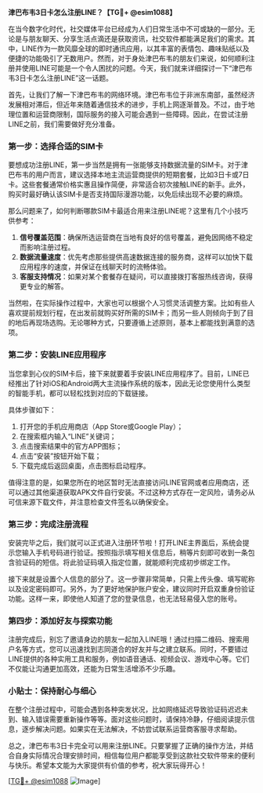 **津巴布韦3日卡怎么注册LINE？【TG💪+ @esim1088】**

在当今数字化时代，社交媒体平台已经成为人们日常生活中不可或缺的一部分。无论是与朋友聊天、分享生活点滴还是获取资讯，社交软件都能满足我们的需求。其中，LINE作为一款风靡全球的即时通讯应用，以其丰富的表情包、趣味贴纸以及便捷的功能吸引了无数用户。然而，对于身处津巴布韦的朋友们来说，如何顺利注册并使用LINE可能是一个令人困扰的问题。今天，我们就来详细探讨一下“津巴布韦3日卡怎么注册LINE”这一话题。

首先，让我们了解一下津巴布韦的网络环境。津巴布韦位于非洲东南部，虽然经济发展相对滞后，但近年来随着通信技术的进步，手机上网逐渐普及。不过，由于地理位置和运营商限制，国际服务的接入可能会遇到一些障碍。因此，在尝试注册LINE之前，我们需要做好充分准备。

### 第一步：选择合适的SIM卡

要想成功注册LINE，第一步当然是拥有一张能够支持数据流量的SIM卡。对于津巴布韦的用户而言，建议选择本地主流运营商提供的短期套餐，比如3日卡或7日卡。这些套餐通常价格实惠且操作简便，非常适合初次接触LINE的新手。此外，购买时最好确认该SIM卡是否支持国际漫游功能，以免后续出现不必要的麻烦。

那么问题来了，如何判断哪款SIM卡最适合用来注册LINE呢？这里有几个小技巧供参考：

1. **信号覆盖范围**：确保所选运营商在当地有良好的信号覆盖，避免因网络不稳定而影响注册过程。
2. **数据流量速度**：优先考虑那些提供高速数据连接的服务商，这样可以加快下载应用程序的速度，并保证在线聊天时的流畅体验。
3. **客服支持情况**：如果对某个套餐存在疑问，可以直接拨打客服热线咨询，获得更专业的解答。

当然啦，在实际操作过程中，大家也可以根据个人习惯灵活调整方案。比如有些人喜欢提前规划行程，在出发前就购买好所需的SIM卡；而另一些人则倾向于到了目的地后再现场选购。无论哪种方式，只要遵循上述原则，基本上都能找到满意的选项。

### 第二步：安装LINE应用程序

当您拿到心仪的SIM卡后，接下来就要着手安装LINE应用程序了。目前，LINE已经推出了针对iOS和Android两大主流操作系统的版本，因此无论您使用什么类型的智能手机，都可以轻松找到对应的下载链接。

具体步骤如下：
1. 打开您的手机应用商店（App Store或Google Play）；
2. 在搜索框内输入“LINE”关键词；
3. 点击搜索结果中的官方APP图标；
4. 点击“安装”按钮开始下载；
5. 下载完成后返回桌面，点击图标启动程序。

值得注意的是，如果您所在的地区暂时无法直接访问LINE官网或者应用商店，还可以通过其他渠道获取APK文件自行安装。不过这种方式存在一定风险，请务必从可信来源下载文件，并注意检查文件签名以确保安全。

### 第三步：完成注册流程

安装完毕之后，我们就可以正式进入注册环节啦！打开LINE主界面后，系统会提示您输入手机号码进行验证。按照指示填写相关信息后，稍等片刻即可收到一条包含验证码的短信。将此验证码填入指定位置，就能顺利完成初步绑定工作。

接下来就是设置个人信息的部分了。这一步骤非常简单，只需上传头像、填写昵称以及设定密码即可。另外，为了更好地保护账户安全，建议同时开启双重身份验证功能。这样一来，即使他人知道了您的登录信息，也无法轻易侵入您的账号。

### 第四步：添加好友与探索功能

注册完成后，别忘了邀请身边的朋友一起加入LINE哦！通过扫描二维码、搜索用户名等方式，您可以迅速找到志同道合的好友并与之建立联系。同时，不要错过LINE提供的各种实用工具和服务，例如语音通话、视频会议、游戏中心等。它们不仅能让沟通更加高效，还能为日常生活增添不少乐趣。

### 小贴士：保持耐心与细心

在整个注册过程中，可能会遇到各种突发状况，比如网络延迟导致验证码迟迟未到、输入错误需要重新操作等等。面对这些问题时，请保持冷静，仔细阅读提示信息，逐步解决问题。如果实在无法解决，不妨尝试联系运营商客服寻求帮助。

总之，津巴布韦3日卡完全可以用来注册LINE。只要掌握了正确的操作方法，并结合自身实际情况合理安排时间，相信每位用户都能享受到这款社交软件带来的便利与快乐。希望本文能为大家提供有价值的参考，祝大家玩得开心！

[[TG💪+ @esim1088](https://t.me/s/esim1088) ![Image](https://i.postimg.cc/4NQfJmqS/Snipaste-2025-05-13-00-14-12.png)]